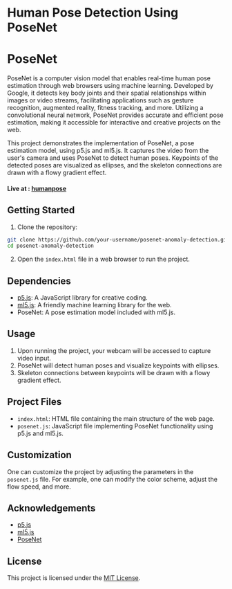 # Human Pose Detection Using PoseNet

# PoseNet
PoseNet is a computer vision model that enables real-time human pose estimation through web browsers using machine learning. Developed by Google, it detects key body joints and their spatial relationships within images or video streams, facilitating applications such as gesture recognition, augmented reality, fitness tracking, and more. Utilizing a convolutional neural network, PoseNet provides accurate and efficient pose estimation, making it accessible for interactive and creative projects on the web.

This project demonstrates the implementation of PoseNet, a pose estimation model, using p5.js and ml5.js. It captures the video from the user's camera and uses PoseNet to detect human poses. Keypoints of the detected poses are visualized as ellipses, and the skeleton connections are drawn with a flowy gradient effect.

#### Live at :  [humanpose](https://tarunkeshukumar.github.io/human-pose-detection-using-posenet/)


## Getting Started

1. Clone the repository:

```bash
git clone https://github.com/your-username/posenet-anomaly-detection.git
cd posenet-anomaly-detection
```

2. Open the `index.html` file in a web browser to run the project.

## Dependencies

- [p5.js](https://p5js.org/): A JavaScript library for creative coding.
- [ml5.js](https://ml5js.org/): A friendly machine learning library for the web.
- PoseNet: A pose estimation model included with ml5.js.

## Usage

1. Upon running the project, your webcam will be accessed to capture video input.
2. PoseNet will detect human poses and visualize keypoints with ellipses.
3. Skeleton connections between keypoints will be drawn with a flowy gradient effect.

## Project Files

- `index.html`: HTML file containing the main structure of the web page.
- `posenet.js`: JavaScript file implementing PoseNet functionality using p5.js and ml5.js.

## Customization

One can customize the project by adjusting the parameters in the `posenet.js` file. For example, one can modify the color scheme, adjust the flow speed, and more.

## Acknowledgements

- [p5.js](https://p5js.org/)
- [ml5.js](https://ml5js.org/)
- [PoseNet](https://ml5js.org/reference/api-PoseNet/)

## License

This project is licensed under the [MIT License](LICENSE).
